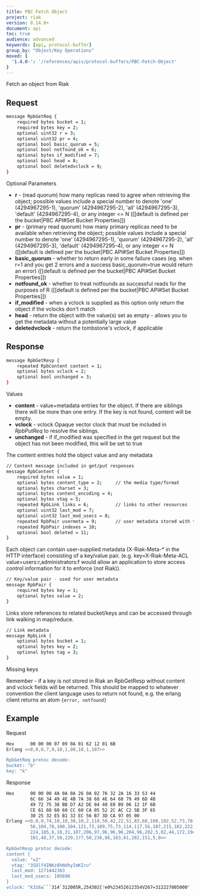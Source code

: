 ```yaml
---
title: PBC Fetch Object
project: riak
version: 0.14.0+
document: api
toc: true
audience: advanced
keywords: [api, protocol-buffer]
group_by: "Object/Key Operations"
moved: {
  '1.4.0-': '/references/apis/protocol-buffers/PBC-Fetch-Object'
}
---
```


Fetch an object from Riak

## Request


```bash
message RpbGetReq {
    required bytes bucket = 1;
    required bytes key = 2;
    optional uint32 r = 3;
    optional uint32 pr = 4;
    optional bool basic_quorum = 5;
    optional bool notfound_ok = 6;
    optional bytes if_modified = 7;
    optional bool head = 8;
    optional bool deletedvclock = 9;
}
```


Optional Parameters

* **r** - (read quorum) how many replicas need to agree when
retrieving the object; possible values include a special number to
denote 'one' (4294967295-1), 'quorum' (4294967295-2), 'all'
(4294967295-3), 'default' (4294967295-4), or any integer <= N
([[default is defined per the bucket|PBC API#Set Bucket Properties]])
* **pr** - (primary read quorum) how many primary replicas need to be
available when retrieving the object; possible values include a
special number to denote 'one' (4294967295-1), 'quorum'
(4294967295-2), 'all' (4294967295-3), 'default' (4294967295-4), or any
integer <= N
([[default is defined per the bucket|PBC API#Set Bucket Properties]])
* **basic_quorum** - whether to return early in some failure cases (eg. when r=1
and you get 2 errors and a success basic_quorum=true would return an error)
([[default is defined per the bucket|PBC API#Set Bucket Properties]])
* **notfound_ok** - whether to treat notfounds as successful reads for the
purposes of R ([[default is defined per the bucket|PBC API#Set Bucket
Properties]])
* **if_modified** - when a vclock is supplied as this option only return the
object if the vclocks don't match
* **head** - return the object with the value(s) set as empty - allows you to
get the metadata without a potentially large value
* **deletedvclock** - return the tombstone's vclock, if applicable

## Response


```bash
message RpbGetResp {
    repeated RpbContent content = 1;
    optional bytes vclock = 2;
    optional bool unchanged = 3;
}
```


Values

* **content** - value+metadata entries for the object. If there are siblings
there will be more than one entry. If the key is not found, content will be
empty.
* **vclock** - vclock Opaque vector clock that must be included in *RpbPutReq*
to resolve the siblings.
* **unchanged** - if if_modified was specified in the get request but the object
has not been modified, this will be set to true

The content entries hold the object value and any metadata


```bash
// Content message included in get/put responses
message RpbContent {
    required bytes value = 1;
    optional bytes content_type = 2;     // the media type/format
    optional bytes charset = 3;
    optional bytes content_encoding = 4;
    optional bytes vtag = 5;
    repeated RpbLink links = 6;          // links to other resources
    optional uint32 last_mod = 7;
    optional uint32 last_mod_usecs = 8;
    repeated RpbPair usermeta = 9;       // user metadata stored with the object
    repeated RpbPair indexes = 10;
    optional bool deleted = 11;
}
```


Each object can contain user-supplied metadata (X-Riak-Meta-\* in the HTTP
interface) consisting of a key/value pair. (e.g. key=X-Riak-Meta-ACL
value=users:r,administrators:f would allow an application to store access
control information for it to enforce (*not* Riak)).


```bash
// Key/value pair - used for user metadata
message RpbPair {
    required bytes key = 1;
    optional bytes value = 2;
}
```


Links store references to related bucket/keys and can be accessed through link
walking in map/reduce.


```bash
// Link metadata
message RpbLink {
    optional bytes bucket = 1;
    optional bytes key = 2;
    optional bytes tag = 3;
}
```



<div class="note"><div class="title">Missing keys</div>
<p>Remember - if a key is not stored in Riak an RpbGetResp without content and
vclock fields will be returned. This should be mapped to whatever convention the
client language uses to return not found, e.g. the erlang client returns an atom
<code>{error, notfound}</code></p>
</div>


## Example

Request

```bash
Hex      00 00 00 07 09 0A 01 62 12 01 6B
Erlang <<0,0,0,7,9,10,1,98,18,1,107>>

RpbGetReq protoc decode:
bucket: "b"
key: "k"
```


Response

```bash
Hex      00 00 00 4A 0A 0A 26 0A 02 76 32 2A 16 33 53 44
         6C 66 34 49 4E 4B 7A 38 68 4E 64 68 79 49 6D 4B
         49 72 75 38 BB D7 A2 DE 04 40 E0 B9 06 12 1F 6B
         CE 61 60 60 60 CC 60 CA 05 52 2C AC C2 5B 3F 65
         30 25 32 E5 B1 32 EC 56 B7 3D CA 97 05 00
Erlang <<0,0,0,74,10,10,38,10,2,118,50,42,22,51,83,68,108,102,52,73,78,75,122,
         56,104,78,100,104,121,73,109,75,73,114,117,56,187,215,162,222,4,64,
         224,185,6,18,31,107,206,97,96,96,96,204,96,202,5,82,44,172,194,91,63,
         101,48,37,50,229,177,50,236,86,183,61,202,151,5,0>>

RpbGetResp protoc decode:
content {
  value: "v2"
  vtag: "3SDlf4INKz8hNdhyImKIru"
  last_mod: 1271442363
  last_mod_usecs: 105696
}
vclock: "k316a```314`312005R,254302[?e0%23452612354V267=312227005000"
```
